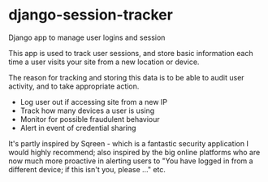 # django-session-tracker

Django app to manage user logins and session

This app is used to track user sessions, and store basic information each time a user visits your site from a new location or device.

The reason for tracking and storing this data is to be able to audit user activity, and to take appropriate action.

* Log user out if accessing site from a new IP
* Track how many devices a user is using
* Monitor for possible fraudulent behaviour
* Alert in event of credential sharing

It's partly inspired by Sqreen - which is a fantastic security application I would highly recommend; also inspired by the big online platforms who are now much more proactive in alerting users to "You have logged in from a different device; if this isn't you, please ..." etc.
